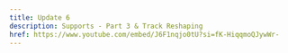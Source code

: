 ```yaml
---
title: Update 6
description: Supports - Part 3 & Track Reshaping
href: https://www.youtube.com/embed/J6F1nqjo0tU?si=fK-HiqqmoQJywWr-
---
```


